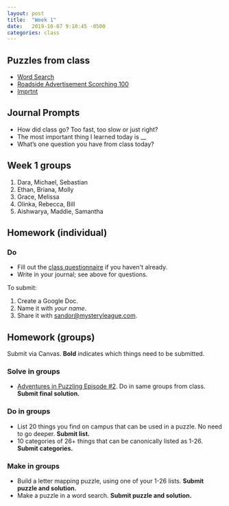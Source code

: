 ```yaml
---
layout: post
title:  "Week 1"
date:   2019-10-07 9:10:45 -0500
categories: class
---
```


## Puzzles from class

* [Word Search](/pdf/wordsearch.pdf)
* [Roadside Advertisement Scorching 100](/pdf/roadside.pdf)
* [Imprtnt](/pdf/Imprtnt.pdf)

## Journal Prompts

* How did class go? Too fast, too slow or just right?
* The most important thing I learned today is __
* What’s one question you have from class today?

## Week 1 groups

1. Dara, Michael, Sebastian
2. Ethan, Briana, Molly
3. Grace, Melissa
4. Olinka, Rebecca, Bill
5. Aishwarya, Maddie, Samantha

## Homework (individual)

### Do

* Fill out the [class questionnaire](https://docs.google.com/forms/d/e/1FAIpQLSePufoFtlacyJ7v1AFpH8LcqUyrbs_uvigPMQdYUoEcr8LfjA/viewform?usp=sf_link) if you haven't already.
* Write in your journal; see above for questions.

To submit:

1. Create a Google Doc.
2. Name it with *your name*.
3. Share it with sandor@mysteryleague.com.

## Homework (groups)

Submit via Canvas. **Bold** indicates which things need to be submitted.

### Solve in groups

* [Adventures in Puzzling Episode #2](/pdf/AiP-ep2.pdf). Do in same groups from class. **Submit final solution.**

### Do in groups

* List 20 things you find on campus that can be used in a puzzle. No need to go deeper. **Submit list.**
* 10 categories of 26+ things that can be canonically listed as 1-26. **Submit categories.**

### Make in groups

* Build a letter mapping puzzle, using one of your 1-26 lists. **Submit puzzle and solution.**
* Make a puzzle in a word search. **Submit puzzle and solution.**
